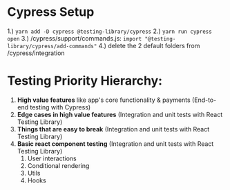 # Cypress Setup

1.) `yarn add -D cypress @testing-library/cypress`
2.) `yarn run cypress open`
3.) /cypress/support/commands.js:
`import "@testing-library/cypress/add-commands"`
4.) delete the 2 default folders from /cypress/integration

# Testing Priority Hierarchy:

1. **High value features** like app's core functionality & payments (End-to-end testing with Cypress)
2. **Edge cases in high value features** (Integration and unit tests with React Testing Library)
3. **Things that are easy to break** (Integration and unit tests with React Testing Library)
4. **Basic react component testing** (Integration and unit tests with React Testing Library)
   1. User interactions
   2. Conditional rendering
   3. Utils
   4. Hooks
